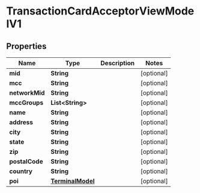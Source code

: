 
# TransactionCardAcceptorViewModelV1

## Properties
Name | Type | Description | Notes
------------ | ------------- | ------------- | -------------
**mid** | **String** |  |  [optional]
**mcc** | **String** |  |  [optional]
**networkMid** | **String** |  |  [optional]
**mccGroups** | **List&lt;String&gt;** |  |  [optional]
**name** | **String** |  |  [optional]
**address** | **String** |  |  [optional]
**city** | **String** |  |  [optional]
**state** | **String** |  |  [optional]
**zip** | **String** |  |  [optional]
**postalCode** | **String** |  |  [optional]
**country** | **String** |  |  [optional]
**poi** | [**TerminalModel**](TerminalModel.md) |  |  [optional]



